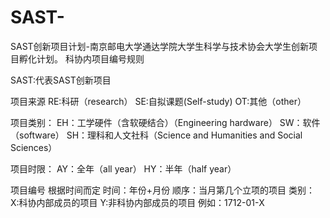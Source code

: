 # SAST-
SAST创新项目计划-南京邮电大学通达学院大学生科学与技术协会大学生创新项目孵化计划。
科协内项目编号规则

SAST:代表SAST创新项目

项目来源
RE:科研（research）
SE:自拟课题(Self-study)
OT:其他（other）


项目类别：
EH：工学硬件（含软硬结合）（Engineering hardware）
SW：软件（software）
SH：理科和人文社科（Science and Humanities and Social Sciences）

项目时限：
AY：全年（all year）
HY：半年（half year）

项目编号  根据时间而定
时间：年份+月份
顺序：当月第几个立项的项目
类别：
X:科协内部成员的项目
Y:非科协内部成员的项目
例如：1712-01-X
